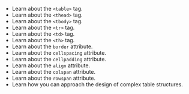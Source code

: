 * Learn about the `<table>` tag.
* Learn about the `<thead>` tag.
* Learn about the `<tbody>` tag.
* Learn about the `<tr>` tag.
* Learn about the `<td>` tag.
* Learn about the `<th>` tag.
* Learn about the `border` attribute.
* Learn about the `cellspacing` attribute.
* Learn about the `cellpadding` attribute.
* Learn about the `align` attribute.
* Learn about the `colspan` attribute.
* Learn about the `rowspan` attribute.
* Learn how you can approach the design of complex table structures.
